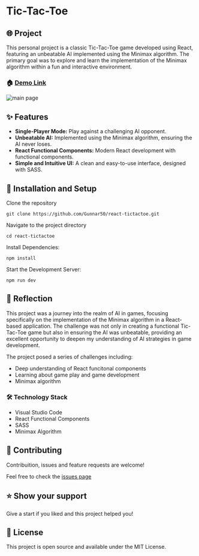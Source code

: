 # Tic-Tac-Toe

## 🌐 Project

This personal project is a classic Tic-Tac-Toe game developed using React, featuring an unbeatable AI implemented using the Minimax algorithm. The primary goal was to explore and learn the implementation of the Minimax algorithm within a fun and interactive environment.

### 🏠 [Demo Link](https://tictactoe-gustavo-passarella.netlify.app/)

![main page](images/main.png)

## ✨ Features

- **Single-Player Mode:** Play against a challenging AI opponent.
- **Unbeatable AI:** Implemented using the Minimax algorithm, ensuring the AI never loses.
- **React Functional Components:** Modern React development with functional components.
- **Simple and Intuitive UI:** A clean and easy-to-use interface, designed with SASS.

## 🔧 Installation and Setup

Clone the repository

```
git clone https://github.com/Gunnar50/react-tictactoe.git
```

Navigate to the project directory

```
cd react-tictactoe
```

Install Dependencies:

```
npm install
```

Start the Development Server:

```
npm run dev
```

## 🧠 Reflection

This project was a journey into the realm of AI in games, focusing specifically on the implementation of the Minimax algorithm in a React-based application. The challenge was not only in creating a functional Tic-Tac-Toe game but also in ensuring the AI was unbeatable, providing an excellent opportunity to deepen my understanding of AI strategies in game development.

The project posed a series of challenges including:

- Deep understanding of React funcitonal components
- Learning about game play and game development
- Minimax algorithm

### 🛠️ Technology Stack

- Visual Studio Code
- React Functional Components
- SASS
- Minimax Algorithm

## 🤝 Contributing

Contribuition, issues and feature requests are welcome!

Feel free to check the [issues page](https://github.com/Gunnar50/react-simpsons-quotes/issues)

## ⭐️ Show your support

Give a start if you liked and this project helped you!

## 📝 License

This project is open source and available under the MIT License.
